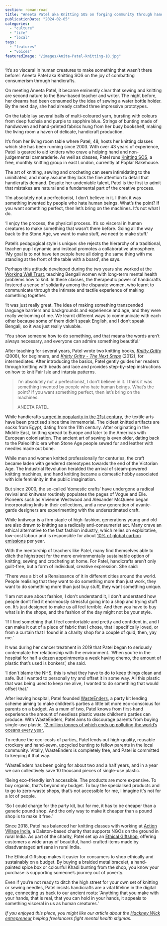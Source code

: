 ```yaml
---
section: roman-road
title: "Aneeta Patel aka Knitting SOS on forging community through handicrafts"
publicationDate: "2024-02-05"
categories: 
  - "culture"
  - "life"
  - "local"
tags: 
  - "features"
  - "voices"
featuredImage: "/images/Anita-Patel-knitting-10.jpg"
---
```


‘It’s so visceral in human creatures to make something that wasn’t there before’: Aneeta Patel aka Knitting SOS on the joy of combatting consumerism through handicrafts. 

On meeting Aneeta Patel, it became eminently clear that sewing and knitting are second nature to the Bow-based teacher and writer. The night before, her dreams had been consumed by the idea of sewing a water bottle holder. By the next day, she had already crafted three impressive prototypes.

On the table lay several balls of multi-coloured yarn, bursting with colours from deep fuchsia and purple to sapphire blue. Strings of bunting made of handwoven and hand-printed fabrics hung from her busy bookshelf, making the living room a haven of delicate, handicraft production. 

It’s from her living room table where Patel, 48, hosts her knitting classes which she has been running since 2003. With over 43 years of experience, Patel is geared to aid knitters who crave a helping hand and non-judgemental camaraderie. As well as classes, Patel runs [Knitting SOS](https://www.knittingsos.co.uk/), a free, monthly knitting group in east London, currently at Poplar Bakehouse.

The art of knitting, sewing and crocheting can seem intimidating to the uninitiated, and many assume they lack the fine attention to detail that handicrafts demand. Despite her undeniable talent, Patel is the first to admit that mistakes are natural and a fundamental part of the creative process.

‘I’m absolutely not a perfectionist, I don’t believe in it. I think it was something invented by people who hate human beings. What’s the point? If you want something perfect, then let’s bring on the machines. It’s not what I do.

‘I enjoy the process, the physical process. It’s so visceral in human creatures to make something that wasn’t there before. Going all the way back to the Stone Age, we want to make stuff, we need to make stuff.’

Patel’s pedagogical style is unique: she rejects the hierarchy of a traditional, teacher-pupil dynamic and instead promotes a collaborative atmosphere. ‘My goal is to not have ten people here all doing the same thing with me standing at the front of the table with a board’, she says.

Perhaps this attitude developed during the two years she worked at the [Working Well Trust](https://workingwelltrust.org/), teaching Bengali women with long-term mental health problems how to knit. In these classes, the therapeutic power of handicrafts fostered a sense of solidarity among the disparate women, who learnt to communicate through the intimate and tactile experience of making something together.

‘It was just really great. The idea of making something transcended language barriers and backgrounds and experience and age, and they were really welcoming of me. We learnt different ways to communicate with each other because some of them didn’t speak English, and I don’t speak Bengali, so it was just really valuable.

‘You show someone how to do something, and that means the words aren’t always necessary, and everyone can admire something beautiful.’

After teaching for several years, Patel wrote two knitting books, _[Knitty Gritty](https://www.knittingsos.co.uk/knitty-gritty-book)_ (2008), for beginners, and _[Knitty Gritty - The Next Steps](https://www.knittingsos.co.uk/knitty-gritty-next-steps-book)_ (2012), for intermediates. After introducing the basics, Patel gently guides her readers through knitting with beads and lace and provides step-by-step instructions on how to knit Fair Isle and intarsia patterns.

> I’m absolutely not a perfectionist, I don’t believe in it. I think it was something invented by people who hate human beings. What’s the point? If you want something perfect, then let’s bring on the machines.
> 
> ANEETA PATEL

While handicrafts [surged in popularity in the 21st century](https://www.bbc.com/culture/article/20200630-how-knitting-became-cool), the textile arts have been practised since time immemorial. The oldest knitted artifacts are socks from Egypt, dating from the 11th century. After originating in the Middle East, knitting spread to Europe and later to the Americas with European colonisation. The ancient art of sewing is even older, dating back to the Paleolithic era when Stone Age people sewed fur and leather with needles made out bone.

While men and women knitted professionally for centuries, the craft became laden with gendered stereotypes towards the end of the Victorian Age. The Industrial Revolution heralded the arrival of steam-powered knitting machines, and hand knitting became a domestic hobby associated with idle femininity in the public imagination.

But since 2000, the so-called ‘domestic crafts’ have undergone a radical revival and knitwear routinely populates the pages of Vogue and Elle. Pioneers such as Vivienne Westwood and Alexander McQueen began incorporating knits in their collections, and a new generation of avante-garde designers are experimenting with the underestimated craft.

While knitwear is a firm staple of high-fashion, generations young and old are also drawn to knitting as a radically anti-consumerist act. Many crave an ethical alternative to the fast fashion industry, which relies on exploitative, low-cost labour and is responsible for about [10% of global carbon emissions](https://www.biologicaldiversity.org/programs/population_and_sustainability/sustainability/fast_fashion#:~:text=Waste%20occurs%20at%20every%20stage,of%20global%20carbon%20dioxide%20emissions.) per year.

With the mentorship of teachers like Patel, many find themselves able to ditch the highstreet for the more environmentally sustainable option of knitting, sewing and crocheting at home. For Patel, handicrafts aren’t only guilt-free, but a form of individual, creative expression. She said:

‘There was a bit of a Renaissance of it in different cities around the world. People realising that they want to do something more than just work, they want to do something more than just buy stuff, they want something unique.

‘I am not sure about fashion, I don't understand it, I don't understand how people don’t find it enormously stressful going into a shop and trying stuff on. It’s just designed to make us all feel terrible. And then you have to buy what is in the shops, and the fashion of the day might not be your style.

‘If I find something that I feel comfortable and pretty and confident in, and I can make it out of a piece of fabric that I chose, that I specifically loved, or from a curtain that I found in a charity shop for a couple of quid, then, yay me.’

It was during her cancer treatment in 2019 that Patel began to seriously contemplate her relationship with the environment. ‘When you're in the hospital for half a dozen appointments a week having chemo, the amount of plastic that’s used is bonkers’, she said.

‘I don't blame the NHS, this is what they have to do to keep things clean and safe. But I wanted to personally try and offset it in some way. All this plastic that was being used to keep me alive, I wanted to do something that would offset that.’

After leaving hospital, Patel founded [WasteEnders](https://wasteenders.wixsite.com/wasteenders/home-1), a party kit lending scheme aiming to make children’s parties a little bit more eco-conscious for parents on a budget. As a mum of two, Patel knows from first-hand experience the amount of needless plastic waste children’s parties can produce. With WasteEnders, Patel aims to discourage parents from buying single-use plastic, [12 million tonnes of which ends up polluting the world’s oceans every year.](https://www.sas.org.uk/plastic-pollution/plastic-pollution-facts-figures/#:~:text=12%20million%20tonnes%20of%20plastic%20finds%20its%20way%20into%20the,of%20plastic%2C%20weighing%20269%2C000%20tons.)

To reduce the eco-costs of parties, Patel lends out high-quality, reusable crockery and hand-sewn, upcycled bunting to fellow parents in the local community. Vitally, WasteEnders is completely free, and Patel is committed to keeping it that way.

‘WasteEnders has been going for about two and a half years, and in a year we can collectively save 10 thousand pieces of single-use plastic.

‘Being eco-friendly isn’t accessible. The products are more expensive. To buy organic, that’s beyond my budget. To buy the specialised products and to go to zero-waste shops, that’s not accessible for me, I imagine it's not for a lot of people.

‘So I could charge for the party kit, but for me, it has to be cheaper than a generic pound shop. And the only way to make it cheaper than a pound shop is to make it free.’

Since 2018, Patel has balanced her knitting classes with working at [Action Village India](https://actionvillageindia.org.uk/), a Dalston-based charity that supports NGOs on the ground in rural India. As part of the charity, Patel set up an [Ethical Giftshop](https://actionvillageindia.org.uk/shop/), offering customers a wide array of beautiful, hand-crafted items made by disadvantaged artisans in rural India.

The Ethical Giftshop makes it easier for consumers to shop ethically and sustainably on a budget. By buying a braided metal bracelet, a hand-painted spice box or colourful Khadi bunting from the shop, you know your purchase is supporting someone’s journey out of poverty.

Even if you’re not ready to ditch the high street for your own set of knitting or sewing needles, Patel insists handicrafts are a vital lifeline in the digital age, connecting us back to our ancient roots: 'Anything that you make with your hands, that is real, that you can hold in your hands, it appeals to something visceral in us as human creatures.’

_If you enjoyed this piece, you might like our article about the_ [_Hackney Wick entrepreneur_](https://romanroadlondon.com/sara-karpanen-women-of-the-wick-hackney-freelance-mental-health/) _helping freelancers fight mental health stigmas._ 
